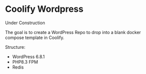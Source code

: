 # Coolify Wordpress

Under Construction

The goal is to create a WordPress Repo to drop into a blank docker compose template in Coolify. 

Structure:

- WordPress 6.8.1
- PHP8.3 FPM
- Redis
